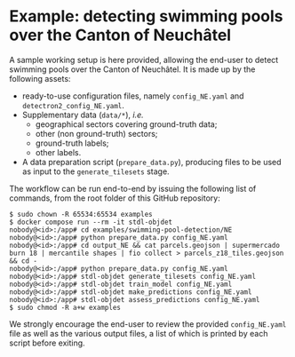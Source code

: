 # Example: detecting swimming pools over the Canton of Neuchâtel

A sample working setup is here provided, allowing the end-user to detect swimming pools over the Canton of Neuchâtel. It is made up by the following assets:

* ready-to-use configuration files, namely `config_NE.yaml` and `detectron2_config_NE.yaml`.
* Supplementary data (`data/*`), *i.e.* 
    * geographical sectors covering ground-truth data;
    * other (non ground-truth) sectors;
    * ground-truth labels;
    * other labels.
* A data preparation script (`prepare_data.py`), producing files to be used as input to the `generate_tilesets` stage.

The workflow can be run end-to-end by issuing the following list of commands, from the root folder of this GitHub repository:

```
$ sudo chown -R 65534:65534 examples
$ docker compose run --rm -it stdl-objdet
nobody@<id>:/app# cd examples/swimming-pool-detection/NE
nobody@<id>:/app# python prepare_data.py config_NE.yaml
nobody@<id>:/app# cd output_NE && cat parcels.geojson | supermercado burn 18 | mercantile shapes | fio collect > parcels_z18_tiles.geojson && cd -
nobody@<id>:/app# python prepare_data.py config_NE.yaml
nobody@<id>:/app# stdl-objdet generate_tilesets config_NE.yaml
nobody@<id>:/app# stdl-objdet train_model config_NE.yaml
nobody@<id>:/app# stdl-objdet make_predictions config_NE.yaml
nobody@<id>:/app# stdl-objdet assess_predictions config_NE.yaml
$ sudo chmod -R a+w examples
```

We strongly encourage the end-user to review the provided `config_NE.yaml` file as well as the various output files, a list of which is printed by each script before exiting. 
